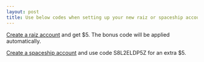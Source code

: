 ```yaml
---
layout: post
title: Use below codes when setting up your new raiz or spaceship account for a wee bonus
---
```


[Create a raiz account](https://app.raizinvest.com.au/invite/WBF2JT) and get $5. The bonus code will be applied automatically.

[Create a spaceship account](http://spaceshipinvest.com.au/refer) and use code S8L2ELDP5Z for an extra $5.
